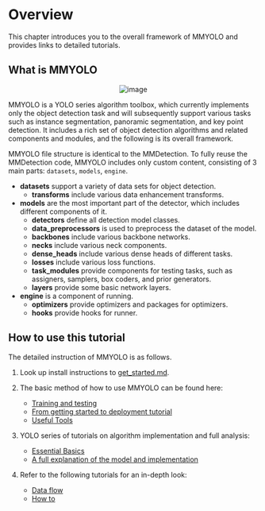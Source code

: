 # Overview

This chapter introduces you to the overall framework of MMYOLO and provides links to detailed tutorials.

## What is  MMYOLO

<div align=center>
<img src="https://user-images.githubusercontent.com/45811724/190993591-bd3f1f11-1c30-4b93-b5f4-05c9ff64ff7f.gif" alt="image">
</div>

MMYOLO is a YOLO series algorithm toolbox, which currently implements only the object detection task and will subsequently support various tasks such as instance segmentation, panoramic segmentation, and key point detection. It includes a rich set of object detection algorithms and related components and modules, and the following is its overall framework.

MMYOLO file structure is identical to the MMDetection. To fully reuse the MMDetection code, MMYOLO includes only custom content, consisting of 3 main parts: `datasets`, `models`, `engine`.

- **datasets** support a variety of data sets for object detection.
  - **transforms** include various data enhancement transforms.
- **models** are the most important part of the detector, which includes different components of it.
  - **detectors** define all detection model classes.
  - **data_preprocessors** is used to preprocess the dataset of the model.
  - **backbones** include various backbone networks.
  - **necks** include various neck components.
  - **dense_heads** include various dense heads of different tasks.
  - **losses** include various loss functions.
  - **task_modules** provide components for testing tasks, such as assigners, samplers, box coders, and prior generators.
  - **layers** provide some basic network layers.
- **engine** is a component of running.
  - **optimizers** provide optimizers and packages for optimizers.
  - **hooks** provide hooks for runner.

## How to use this tutorial

The detailed instruction of MMYOLO is as follows.

1. Look up install instructions to [get_started.md](get_started.md).

2. The basic method of how to use MMYOLO can be found here:

   - [Training and testing](https://mmyolo.readthedocs.io/en/latest/user_guides/index.html#train-test)
   - [From getting started to deployment tutorial](https://mmyolo.readthedocs.io/en/latest/user_guides/index.html#from-getting-started-to-deployment-tutorial)
   - [Useful Tools](https://mmyolo.readthedocs.io/en/latest/user_guides/index.html#useful-tools)

3. YOLO series of tutorials on algorithm implementation and full analysis:

   - [Essential Basics](https://mmyolo.readthedocs.io/en/latest/algorithm_descriptions/index.html#essential-basics)
   - [A full explanation of the model and implementation](https://mmyolo.readthedocs.io/en/latest/algorithm_descriptions/index.html#algorithm-principles-and-implementation)

4. Refer to the following tutorials for an in-depth look:

   - [Data flow](https://mmyolo.readthedocs.io/en/latest/advanced_guides/index.html#data-flow)
   - [How to](https://mmyolo.readthedocs.io/en/latest/advanced_guides/index.html#how-to)
